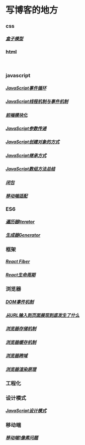 # 写博客的地方

### css

#####             [盒子模型](https://github.com/GIScyw/blog/blob/master/css/%E7%9B%92%E5%AD%90%E6%A8%A1%E5%9E%8B.md)

### html

​        

### javascript

#####                [JavaScript事件循环](https://github.com/GIScyw/blog/blob/master/js/JavaScript%E4%BA%8B%E4%BB%B6%E6%9C%BA%E5%88%B6/JavaScript%E4%BA%8B%E4%BB%B6%E5%BE%AA%E7%8E%AF.md)

#####                [JavaScript线程机制与事件机制](https://github.com/GIScyw/blog/blob/master/js/JavaScript%E4%BA%8B%E4%BB%B6%E6%9C%BA%E5%88%B6/JavaScript%E7%BA%BF%E7%A8%8B%E6%9C%BA%E5%88%B6%E4%B8%8E%E4%BA%8B%E4%BB%B6%E6%9C%BA%E5%88%B6.md)

#####                [前端模块化](https://github.com/GIScyw/blog/blob/master/js/%E5%89%8D%E7%AB%AF%E6%A8%A1%E5%9D%97%E5%8C%96/%E5%89%8D%E7%AB%AF%E6%A8%A1%E5%9D%97%E5%8C%96.md)

#####                [JavaScript参数传递](https://github.com/GIScyw/blog/blob/master/js/JavaScript%E5%88%9B%E5%BB%BA%E5%AF%B9%E8%B1%A1%E7%9A%84%E6%96%B9%E5%BC%8F.md)

##### 			   [JavaScript创建对象的方式](https://github.com/GIScyw/blog/blob/master/js/JavaScript%E5%88%9B%E5%BB%BA%E5%AF%B9%E8%B1%A1%E7%9A%84%E6%96%B9%E5%BC%8F.md)

##### 			   [JavaScript继承方式](https://github.com/GIScyw/blog/blob/master/js/JavaScript%E7%BB%A7%E6%89%BF%E6%96%B9%E5%BC%8F.md)

#####                [JavaScript数组方法总结](https://github.com/GIScyw/blog/blob/master/js/JavaScript%E6%95%B0%E7%BB%84%E6%96%B9%E6%B3%95%E6%80%BB%E7%BB%93.md)

##### 			   [闭包](https://github.com/GIScyw/blog/blob/master/js/%E9%97%AD%E5%8C%85.md)

##### 			   [移动端适配](https://github.com/GIScyw/blog/blob/master/js/%E7%A7%BB%E5%8A%A8%E7%AB%AF%E9%80%82%E9%85%8D.md)

### ES6

#####               [遍历器Iterator](https://github.com/GIScyw/blog/blob/master/js/ES6/%E9%81%8D%E5%8E%86%E5%99%A8Iterator.md)

#####               [生成器Generator](https://github.com/GIScyw/blog/blob/master/js/ES6/%E7%94%9F%E6%88%90%E5%99%A8Generator.md)

### 框架

##### 			   [React Fiber](https://github.com/GIScyw/blog/blob/master/react/React%20Fiber.md)

##### 			   [React生命周期](https://github.com/GIScyw/blog/blob/master/react/React%E7%94%9F%E5%91%BD%E5%91%A8%E6%9C%9F.md)

### 浏览器

##### 			   [DOM事件机制](https://github.com/GIScyw/blog/blob/master/%E6%B5%8F%E8%A7%88%E5%99%A8/DOM%E4%BA%8B%E4%BB%B6%E6%9C%BA%E5%88%B6.md)

##### 			   [从URL输入到页面展现到底发生了什么](https://github.com/GIScyw/blog/blob/master/%E6%B5%8F%E8%A7%88%E5%99%A8/%E4%BB%8EURL%E8%BE%93%E5%85%A5%E5%88%B0%E9%A1%B5%E9%9D%A2%E5%B1%95%E7%8E%B0%E5%88%B0%E5%BA%95%E5%8F%91%E7%94%9F%E4%BA%86%E4%BB%80%E4%B9%88.md)

##### 			   [浏览器存储机制](https://github.com/GIScyw/blog/blob/master/%E6%B5%8F%E8%A7%88%E5%99%A8/%E6%B5%8F%E8%A7%88%E5%99%A8%E5%AD%98%E5%82%A8%E6%9C%BA%E5%88%B6.md)

##### 			   [浏览器缓存机制](https://github.com/GIScyw/blog/blob/master/%E6%B5%8F%E8%A7%88%E5%99%A8/%E6%B5%8F%E8%A7%88%E5%99%A8%E7%BC%93%E5%AD%98%E6%9C%BA%E5%88%B6.md)

##### 			   [浏览器跨域](https://github.com/GIScyw/blog/blob/master/%E6%B5%8F%E8%A7%88%E5%99%A8/%E6%B5%8F%E8%A7%88%E5%99%A8%E8%B7%A8%E5%9F%9F.md)

##### 			   [浏览器渲染原理](https://github.com/GIScyw/blog/blob/master/%E6%B5%8F%E8%A7%88%E5%99%A8/%E6%B5%8F%E8%A7%88%E5%99%A8%E6%B8%B2%E6%9F%93%E5%8E%9F%E7%90%86.md)

### 工程化



### 设计模式

##### 				[JavaScript设计模式](https://github.com/GIScyw/blog/blob/master/%E8%AE%BE%E8%AE%A1%E6%A8%A1%E5%BC%8F/JavaScript%E8%AE%BE%E8%AE%A1%E6%A8%A1%E5%BC%8F.md)

### 移动端

##### 			    [移动端1像素问题](https://github.com/GIScyw/blog/blob/master/%E7%A7%BB%E5%8A%A8%E7%AB%AF/%E7%A7%BB%E5%8A%A8%E7%AB%AF1%E5%83%8F%E7%B4%A0%E9%97%AE%E9%A2%98.md)
